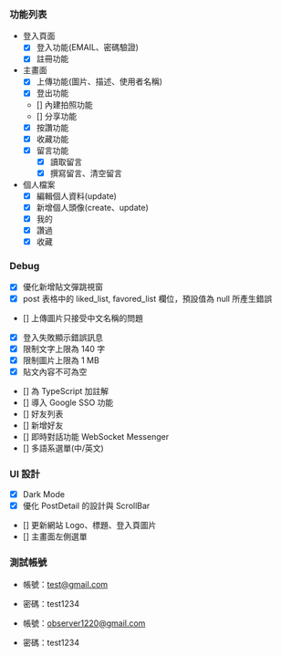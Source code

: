 ### 功能列表

- 登入頁面
  - [x] 登入功能(EMAIL、密碼驗證)
  - [x] 註冊功能
- 主畫面
  - [x] 上傳功能(圖片、描述、使用者名稱)
  - [x] 登出功能
  - [] 內建拍照功能
  - [] 分享功能
  - [x] 按讚功能
  - [x] 收藏功能
  - [x] 留言功能
    - [x] 讀取留言
    - [x] 撰寫留言、清空留言
- 個人檔案
  - [x] 編輯個人資料(update)
  - [x] 新增個人頭像(create、update)
  - [x] 我的
  - [x] 讚過
  - [x] 收藏

### Debug

- [x] 優化新增貼文彈跳視窗
- [x] post 表格中的 liked_list, favored_list 欄位，預設值為 null 所產生錯誤
- [] 上傳圖片只接受中文名稱的問題
- [x] 登入失敗顯示錯誤訊息
- [x] 限制文字上限為 140 字
- [x] 限制圖片上限為 1 MB
- [x] 貼文內容不可為空
- [] 為 TypeScript 加註解
- [] 導入 Google SSO 功能
- [] 好友列表
- [] 新增好友
- [] 即時對話功能 WebSocket Messenger
- [] 多語系選單(中/英文)

### UI 設計

- [x] Dark Mode
- [x] 優化 PostDetail 的設計與 ScrollBar
- [] 更新網站 Logo、標題、登入頁圖片
- [] 主畫面左側選單

### 測試帳號

- 帳號：test@gmail.com
- 密碼：test1234

- 帳號：observer1220@gmail.com
- 密碼：test1234
